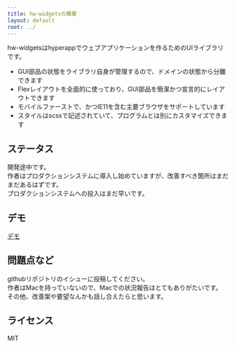 ```yaml
---
title: hw-widgetsの概要
layout: default
root: ../
---
```


hw-widgetsはhyperappでウェブアプリケーションを作るためのUIライブラリです。

- GUI部品の状態をライブラリ自身が管理するので、ドメインの状態から分離できます
- Flexレイアウトを全面的に使っており、GUI部品を簡潔かつ宣言的にレイアウトできます
- モバイルファーストで、かつIE11を含む主要ブラウザをサポートしています
- スタイルはscssで記述されていて、プログラムとは別にカスタマイズできます


## ステータス

開発途中です。  
作者はプロダクションシステムに導入し始めていますが、改善すべき箇所はまだまだあるはずです。  
プロダクションシステムへの投入はまだ早いです。


## デモ

[デモ](demo)


## 問題点など

githubリポジトリのイシューに投稿してください。  
作者はMacを持っていないので、Macでの状況報告はとてもありがたいです。  
その他、改善案や要望なんかも話し合えたらと思います。


## ライセンス

MIT